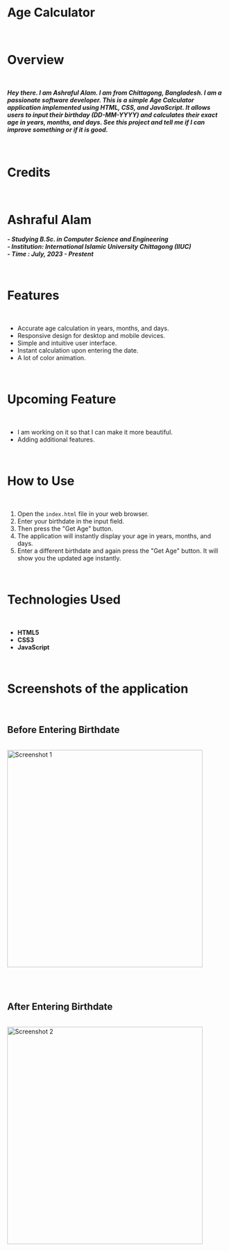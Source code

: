 <br>     
 
# Age Calculator

<br>  

# Overview
<br>

***Hey there. I am Ashraful Alam. I am from Chittagong, Bangladesh. I am a passionate software developer. This is a simple Age Calculator application implemented using HTML, CSS, and JavaScript. It allows users to input their birthday (DD-MM-YYYY) and calculates their exact age in years, months, and days. See this project and tell me if I can improve something or if it is good.*** <br> <br> <br> 

# Credits
<br> 

# Ashraful Alam
***- Studying B.Sc. in Computer Science and Engineering***  
***- Institution: International Islamic University Chittagong (IIUC)***  
***- Time : July, 2023 - Prestent***  

<br>

# Features
<br>

- Accurate age calculation in years, months, and days.
- Responsive design for desktop and mobile devices.
- Simple and intuitive user interface.
- Instant calculation upon entering the date.
- A lot of color animation.
<br>

# Upcoming Feature
<br> 

- I am working on it so that I can make it more beautiful. 
- Adding additional features.
<br>

# How to Use
<br> 

1. Open the `index.html` file in your web browser.
2. Enter your birthdate in the input field.
3. Then press the "Get Age" button. 
4. The application will instantly display your age in years, months, and days.
5. Enter a different birthdate and again press the "Get Age" button. It will show you the updated age instantly.
<br>

# Technologies Used
<br> 

- **HTML5**
- **CSS3**
- **JavaScript**
<br>

# Screenshots of the application
<br> 

## Before Entering Birthdate

<br> 

<img src="https://github.com/ashrafulalam005/Age-calculator-with-html-css-javascript/blob/main/Necessary%20img/before%20age%20input.png" alt="Screenshot 1" height="500" width="450">

<br> <br> 
## After Entering Birthdate

<br>

<img src="https://github.com/ashrafulalam005/Age-calculator-with-html-css-javascript/blob/main/Necessary%20img/after%20age%20input.png" alt="Screenshot 2" height="500" width="450">

<br> <br> 
